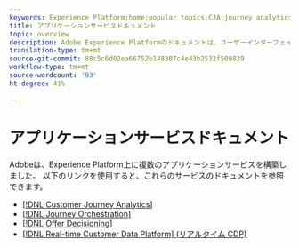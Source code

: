 ```yaml
---
keywords: Experience Platform;home;popular topics;CJA;journey analytics;customer journey analytics;campaign orchestration;orchestration;customer journey;journey;journey orchestration;capability;workflow
title: アプリケーションサービスドキュメント
topic: overview
description: Adobe Experience Platformのドキュメントは、ユーザーインターフェイスと API の両方の概要、チュートリアル、ガイドなど、複数の形式で提供されています。Experience Platformサービスで使用できる最も一般的なドキュメントの種類を簡単に説明します。
translation-type: tm+mt
source-git-commit: 88c5c6d02ea66752b148307c4e43b2532f509839
workflow-type: tm+mt
source-wordcount: '93'
ht-degree: 41%

---
```



# アプリケーションサービスドキュメント

Adobeは、Experience Platform上に複数のアプリケーションサービスを構築しました。 以下のリンクを使用すると、これらのサービスのドキュメントを参照できます。

* [[!DNL Customer Journey Analytics]](https://docs.adobe.com/content/help/ja-JP/analytics-platform/using/cja-landing.html)
* [[!DNL Journey Orchestration]](https://docs.adobe.com/content/help/ja-JP/journeys/using/journey-orchestration-home.html)
* [[!DNL Offer Decisioning]](https://docs.adobe.com/content/help/en/offer-decisioning/using/offer-decisioning-home.html)
* [[!DNL Real-time Customer Data Platform] (リアルタイム CDP)](../rtcdp/overview.md)